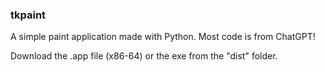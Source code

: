 ### tkpaint
A simple paint application made with Python. Most code is from ChatGPT!


Download the .app file (x86-64) or the exe from the "dist" folder. 

